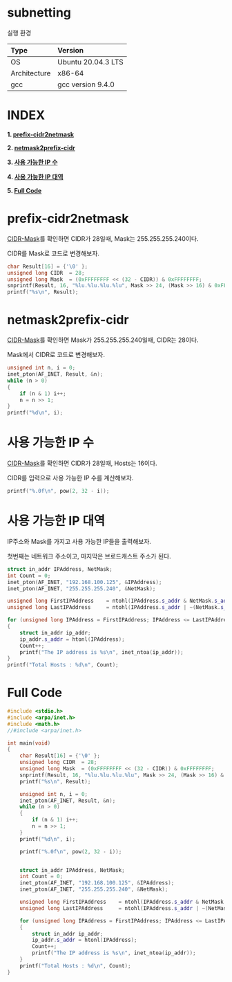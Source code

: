 # subnetting

실행 환경

| Type          | Version                   |
| :---          | :---                      |
| OS            | Ubuntu 20.04.3 LTS        |
| Architecture  | x86-64                    |
| gcc           | gcc version 9.4.0         |

# **INDEX**

**1. [prefix-cidr2netmask](#prefix-cidr2netmask)**

**2. [netmask2prefix-cidr](#netmask2prefix-cidr)**

**3. [사용 가능한 IP 수](#사용-가능한-IP-수)**

**4. [사용 가능한 IP 대역](#사용-가능한-IP-대역)**

**5. [Full Code](#Full-Code)**


# **prefix-cidr2netmask**

[CIDR-Mask](https://ko.wikipedia.org/wiki/%EC%82%AC%EC%9D%B4%EB%8D%94_(%EB%84%A4%ED%8A%B8%EC%9B%8C%ED%82%B9)#%EC%A0%91%EB%91%90%EC%96%B4_%ED%95%A9%EC%B9%A8)를 확인하면 CIDR가 28일때, Mask는 255.255.255.240이다.

CIDR를 Mask로 코드로 변경해보자.

```cpp
char Result[16] = {'\0' };
unsigned long CIDR  = 28;
unsigned long Mask  = (0xFFFFFFFF << (32 - CIDR)) & 0xFFFFFFFF;
snprintf(Result, 16, "%lu.%lu.%lu.%lu", Mask >> 24, (Mask >> 16) & 0xFF, (Mask >> 8) & 0xFF, Mask & 0xFF);
printf("%s\n", Result);
```

# **netmask2prefix-cidr**

[CIDR-Mask](https://ko.wikipedia.org/wiki/%EC%82%AC%EC%9D%B4%EB%8D%94_(%EB%84%A4%ED%8A%B8%EC%9B%8C%ED%82%B9)#%EC%A0%91%EB%91%90%EC%96%B4_%ED%95%A9%EC%B9%A8)를 확인하면 Mask가 255.255.255.240일때, CIDR는 28이다.

Mask에서 CIDR로 코드로 변경해보자.

```cpp
unsigned int n, i = 0;
inet_pton(AF_INET, Result, &n);
while (n > 0)
{
    if (n & 1) i++;
    n = n >> 1;
}
printf("%d\n", i);
```

# **사용 가능한 IP 수**

[CIDR-Mask](https://ko.wikipedia.org/wiki/%EC%82%AC%EC%9D%B4%EB%8D%94_(%EB%84%A4%ED%8A%B8%EC%9B%8C%ED%82%B9)#%EC%A0%91%EB%91%90%EC%96%B4_%ED%95%A9%EC%B9%A8)를 확인하면 CIDR가 28일때, Hosts는 16이다.

CIDR를 입력으로 사용 가능한 IP 수를 계산해보자.

```cpp
printf("%.0f\n", pow(2, 32 - i));
```

# **사용 가능한 IP 대역**

IP주소와 Mask를 가지고 사용 가능한 IP들을 출력해보자.

첫번째는 네트워크 주소이고, 마지막은 브로드캐스트 주소가 된다.

```cpp
struct in_addr IPAddress, NetMask;
int Count = 0;
inet_pton(AF_INET, "192.168.100.125", &IPAddress);
inet_pton(AF_INET, "255.255.255.240", &NetMask);

unsigned long FirstIPAddress    = ntohl(IPAddress.s_addr & NetMask.s_addr);
unsigned long LastIPAddress     = ntohl(IPAddress.s_addr | ~(NetMask.s_addr));

for (unsigned long IPAddress = FirstIPAddress; IPAddress <= LastIPAddress; ++IPAddress)
{
    struct in_addr ip_addr;
    ip_addr.s_addr = htonl(IPAddress);
    Count++;
    printf("The IP address is %s\n", inet_ntoa(ip_addr));
}
printf("Total Hosts : %d\n", Count);
```

# **Full Code**

```cpp
#include <stdio.h>
#include <arpa/inet.h>
#include <math.h>
//#include <arpa/inet.h>

int main(void)
{
    char Result[16] = {'\0' };
    unsigned long CIDR  = 28;
    unsigned long Mask  = (0xFFFFFFFF << (32 - CIDR)) & 0xFFFFFFFF;
    snprintf(Result, 16, "%lu.%lu.%lu.%lu", Mask >> 24, (Mask >> 16) & 0xFF, (Mask >> 8) & 0xFF, Mask & 0xFF);
    printf("%s\n", Result);

    unsigned int n, i = 0;
    inet_pton(AF_INET, Result, &n);
    while (n > 0)
    {
        if (n & 1) i++;
        n = n >> 1;
    }
    printf("%d\n", i);

    printf("%.0f\n", pow(2, 32 - i));


    struct in_addr IPAddress, NetMask;
    int Count = 0;
    inet_pton(AF_INET, "192.168.100.125", &IPAddress);
    inet_pton(AF_INET, "255.255.255.240", &NetMask);

    unsigned long FirstIPAddress    = ntohl(IPAddress.s_addr & NetMask.s_addr);
    unsigned long LastIPAddress     = ntohl(IPAddress.s_addr | ~(NetMask.s_addr));

    for (unsigned long IPAddress = FirstIPAddress; IPAddress <= LastIPAddress; ++IPAddress)
    {
        struct in_addr ip_addr;
        ip_addr.s_addr = htonl(IPAddress);
        Count++;
        printf("The IP address is %s\n", inet_ntoa(ip_addr));
    }
    printf("Total Hosts : %d\n", Count);
}
```